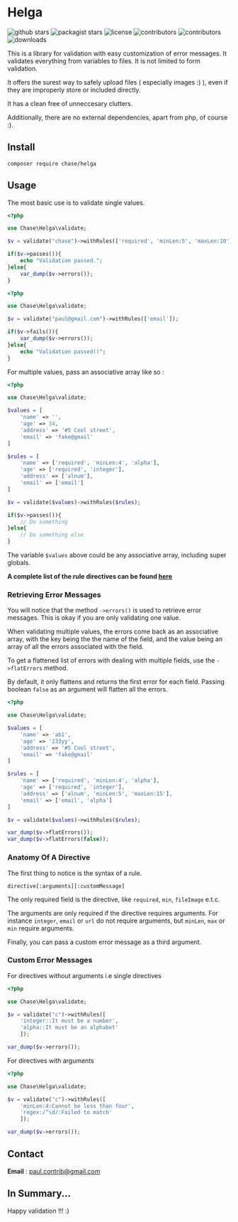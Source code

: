 # Helga
![github stars](https://img.shields.io/github/stars/phrenotype/helga?style=social)
![packagist stars](https://img.shields.io/packagist/stars/chase/helga)
![license](https://img.shields.io/github/license/phrenotype/helga)
![contributors](https://img.shields.io/github/contributors/phrenotype/helga)
![contributors](https://img.shields.io/github/languages/code-size/phrenotype/helga)
![downloads](https://img.shields.io/packagist/dm/chase/helga)  

This is a library for validation with easy customization of error messages. It validates everything from variables to files. It is not limited to form validation.

It offers the surest way to safely upload files ( especially images :) ), even if they are improperly store or included directly.

It has a clean free of unneccesary clutters. 

Additionally, there are no external dependencies, apart from php, of course :).

## Install
`composer require chase/helga`  

## Usage

The most basic use is to validate single values.

```php
<?php

use Chase\Helga\validate;

$v = validate("chase")->withRules(['required', 'minLen:5', 'maxLen:10']);

if($v->passes()){
    echo "Validation passed.";
}else{
    var_dump($v->errors());
}
```


```php
<?php

use Chase\Helga\validate;

$v = validate("paul@gmail.com")->withRules(['email']);

if($v->fails()){
    var_dump($v->errors());
}else{
    echo "Validation passed()";
}
```

For multiple values, pass an associative array like so :
```php
<?php 

use Chase\Helga\validate;

$values = [
    'name' => '',
    'age' => 34,
    'address' => '#5 Cool street',
    'email' => 'fake@gmail'
]

$rules = [
    'name' => ['required', 'minLen:4', 'alpha'],
    'age' => ['required', 'integer'],
    'address' => ['alnum'],
    'email' => ['email']
]

$v = validate($values)->withRules($rules);

if($v->passes()){
    // Do something
}else{
    // Do something else
}

```

The variable `$values` above could be any associative array, including super globals.

**A complete list of the rule directives can be found [ here ]( docs/rules.md )**

### Retrieving Error Messages
You will notice that the method `->errors()` is used to retrieve error messages. This is okay if you are only validating one value.  

When validating multiple values, the errors come back as an associative array, with the key being the the name of the field, and the value being an array of all the errors associated with the field.

To get a flattened list of errors with dealing with multiple fields, use the `->flatErrors` method.

By default, it only flattens and returns the first error for each field. Passing boolean `false` as an argument will flatten all the errors.

```php
<?php 

use Chase\Helga\validate;

$values = [
    'name' => 'ab1',
    'age' => '233yy',
    'address' => '#5 Cool street',
    'email' => 'fake@gmail'
]

$rules = [
    'name' => ['required', 'minLen:4', 'alpha'],
    'age' => ['required', 'integer'],
    'address' => ['alnum', 'minLen:5', 'maxLen:15'],
    'email' => ['email', 'alpha']
]

$v = validate($values)->withRules($rules);

var_dump($v->flatErrors());
var_dump($v->flatErrors(false));

```  

### Anatomy Of A Directive
The first thing to notice is the syntax of a rule.  

`directive[:arguments][:customMessage]`  

The only required field is the directive, like `required`, `min`, `fileImage` e.t.c.  

The arguments are only required if the directive requires arguments. For instance `integer`, `email` or `url` do not require arguments, but `minLen`, `max` or `min` require arguments.  

Finally, you can pass a custom error message as a third argument.

### Custom Error Messages

For directives without arguments i.e single directives  

```php
<?php

use Chase\Helga\validate;

$v = validate("c")->withRules([
    'integer::It must be a number', 
    'alpha::It must be an alphabet'
    ]);

var_dump($v->errors());
```

For directives with arguments  

```php
<?php

use Chase\Helga\validate;

$v = validate("c")->withRules([
    'minLen:4:Cannot be less than four',
    'regex:/^\d/:Failed to match'    
    ]);

var_dump($v->errors());
```  

## Contact
**Email** : paul.contrib@gmail.com

## In Summary...
Happy validation !!! :)

